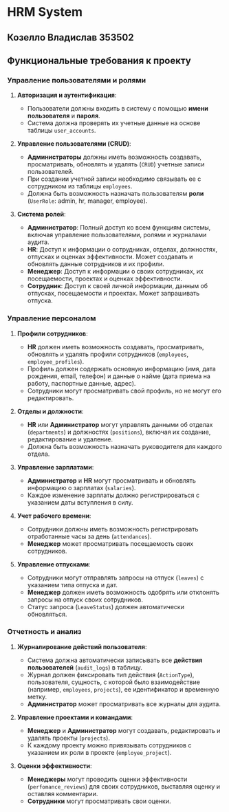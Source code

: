 # HRM System
## Козелло Владислав 353502
## Функциональные требования к проекту
### Управление пользователями и ролями

1. **Авторизация и аутентификация**: 
	- Пользователи должны входить в систему с помощью **имени пользователя** и **пароля**.
	- Система должна проверять их учетные данные на основе таблицы `user_accounts`.
	
2. **Управление пользователями (CRUD)**:
	- **Администраторы** должны иметь возможность создавать, просматривать, обновлять и удалять (`CRUD`) учетные записи пользователей.
	- При создании учетной записи необходимо связывать ее с сотрудником из таблицы `employees`.
	- Должна быть возможность назначать пользователям **роли** (`UserRole`: admin, hr, manager, employee).
	
3. **Система ролей**:
    - **Администратор**: Полный доступ ко всем функциям системы, включая управление пользователями, ролями и журналами аудита.
    - **HR**: Доступ к информации о сотрудниках, отделах, должностях, отпусках и оценках эффективности. Может создавать и обновлять данные сотрудников и их профили.
    - **Менеджер**: Доступ к информации о своих сотрудниках, их посещаемости, проектах и оценках эффективности.
    - **Сотрудник**: Доступ к своей личной информации, данным об отпусках, посещаемости и проектах. Может запрашивать отпуска.

###  Управление персоналом

1. **Профили сотрудников**:
    - **HR** должен иметь возможность создавать, просматривать, обновлять и удалять профили сотрудников (`employees`, `employee_profiles`).
    - Профиль должен содержать основную информацию (имя, дата рождения, email, телефон) и данные о найме (дата приема на работу, паспортные данные, адрес).
    - Сотрудники могут просматривать свой профиль, но не могут его редактировать.
    
2. **Отделы и должности**:
    - **HR** или **Администратор** могут управлять данными об отделах (`departments`) и должностях (`positions`), включая их создание, редактирование и удаление.
    - Должна быть возможность назначать руководителя для каждого отдела.
    
3. **Управление зарплатами**:
    - **Администратор** и **HR** могут просматривать и обновлять информацию о зарплатах (`salaries`).
    - Каждое изменение зарплаты должно регистрироваться с указанием даты вступления в силу.
    
4. **Учет рабочего времени**:
    - Сотрудники должны иметь возможность регистрировать отработанные часы за день (`attendances`).
    - **Менеджер** может просматривать посещаемость своих сотрудников.
    
5. **Управление отпусками**:
    - Сотрудники могут отправлять запросы на отпуск (`leaves`) с указанием типа отпуска и дат.
    - **Менеджер** должен иметь возможность одобрять или отклонять запросы на отпуск своих сотрудников.
    - Статус запроса (`LeaveStatus`) должен автоматически обновляться.

### Отчетность и анализ

1. **Журналирование действий пользователя**:
    - Система должна автоматически записывать все **действия пользователей** (`audit_logs`) в таблицу.
    - Журнал должен фиксировать тип действия (`ActionType`), пользователя, сущность, с которой было взаимодействие (например, `employees`, `projects`), ее идентификатор и временную метку.
    - **Администратор** может просматривать все журналы для аудита.
    
2. **Управление проектами и командами**:
    - **Менеджер** и **Администратор** могут создавать, редактировать и удалять проекты (`projects`).
    - К каждому проекту можно привязывать сотрудников с указанием их роли в проекте (`employee_project`).
    
3. **Оценки эффективности**:
    - **Менеджеры** могут проводить оценки эффективности (`perfomance_reviews`) для своих сотрудников, выставляя оценку и оставляя комментарии.
    - **Сотрудники** могут просматривать свои оценки.